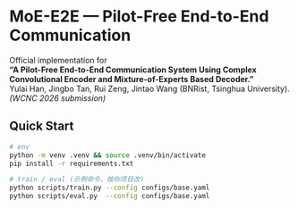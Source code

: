 # MoE-E2E — Pilot-Free End-to-End Communication

Official implementation for  
**“A Pilot-Free End-to-End Communication System Using Complex Convolutional Encoder and Mixture-of-Experts Based Decoder.”**  
Yulai Han, Jingbo Tan, Rui Zeng, Jintao Wang (BNRist, Tsinghua University). *(WCNC 2026 submission)*

## Quick Start
```bash
# env
python -m venv .venv && source .venv/bin/activate
pip install -r requirements.txt

# train / eval (示例命令，按你项目改)
python scripts/train.py --config configs/base.yaml
python scripts/eval.py  --config configs/base.yaml
